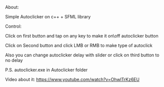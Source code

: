 About:

Simple Autoclicker on c++ + SFML library

Control:

Click on first button and tap on any key to make it on\off autoclicker button

Click on Second button and click LMB or RMB to make type of autoclick

Also you can change autoclicker delay with slider or click on third button to no delay

P.S. autoclicker.exe in Autoclicker folder

Video about it: https://www.youtube.com/watch?v=OhwlTrKz6EU

